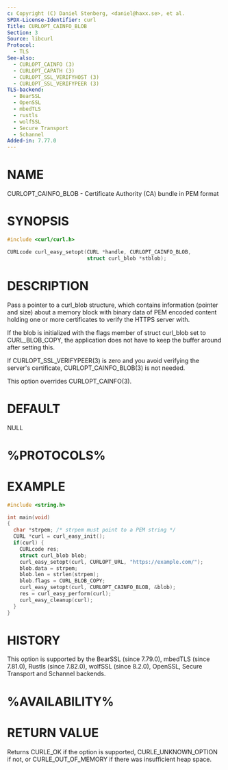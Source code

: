 ```yaml
---
c: Copyright (C) Daniel Stenberg, <daniel@haxx.se>, et al.
SPDX-License-Identifier: curl
Title: CURLOPT_CAINFO_BLOB
Section: 3
Source: libcurl
Protocol:
  - TLS
See-also:
  - CURLOPT_CAINFO (3)
  - CURLOPT_CAPATH (3)
  - CURLOPT_SSL_VERIFYHOST (3)
  - CURLOPT_SSL_VERIFYPEER (3)
TLS-backend:
  - BearSSL
  - OpenSSL
  - mbedTLS
  - rustls
  - wolfSSL
  - Secure Transport
  - Schannel
Added-in: 7.77.0
---
```


# NAME

CURLOPT_CAINFO_BLOB - Certificate Authority (CA) bundle in PEM format

# SYNOPSIS

~~~c
#include <curl/curl.h>

CURLcode curl_easy_setopt(CURL *handle, CURLOPT_CAINFO_BLOB,
                          struct curl_blob *stblob);
~~~

# DESCRIPTION

Pass a pointer to a curl_blob structure, which contains information (pointer
and size) about a memory block with binary data of PEM encoded content holding
one or more certificates to verify the HTTPS server with.

If the blob is initialized with the flags member of struct curl_blob set to
CURL_BLOB_COPY, the application does not have to keep the buffer around after
setting this.

If CURLOPT_SSL_VERIFYPEER(3) is zero and you avoid verifying the
server's certificate, CURLOPT_CAINFO_BLOB(3) is not needed.

This option overrides CURLOPT_CAINFO(3).

# DEFAULT

NULL

# %PROTOCOLS%

# EXAMPLE

~~~c
#include <string.h>

int main(void)
{
  char *strpem; /* strpem must point to a PEM string */
  CURL *curl = curl_easy_init();
  if(curl) {
    CURLcode res;
    struct curl_blob blob;
    curl_easy_setopt(curl, CURLOPT_URL, "https://example.com/");
    blob.data = strpem;
    blob.len = strlen(strpem);
    blob.flags = CURL_BLOB_COPY;
    curl_easy_setopt(curl, CURLOPT_CAINFO_BLOB, &blob);
    res = curl_easy_perform(curl);
    curl_easy_cleanup(curl);
  }
}
~~~

# HISTORY

This option is supported by the BearSSL (since 7.79.0), mbedTLS (since
7.81.0), Rustls (since 7.82.0), wolfSSL (since 8.2.0), OpenSSL, Secure
Transport and Schannel backends.

# %AVAILABILITY%

# RETURN VALUE

Returns CURLE_OK if the option is supported, CURLE_UNKNOWN_OPTION if not, or
CURLE_OUT_OF_MEMORY if there was insufficient heap space.
